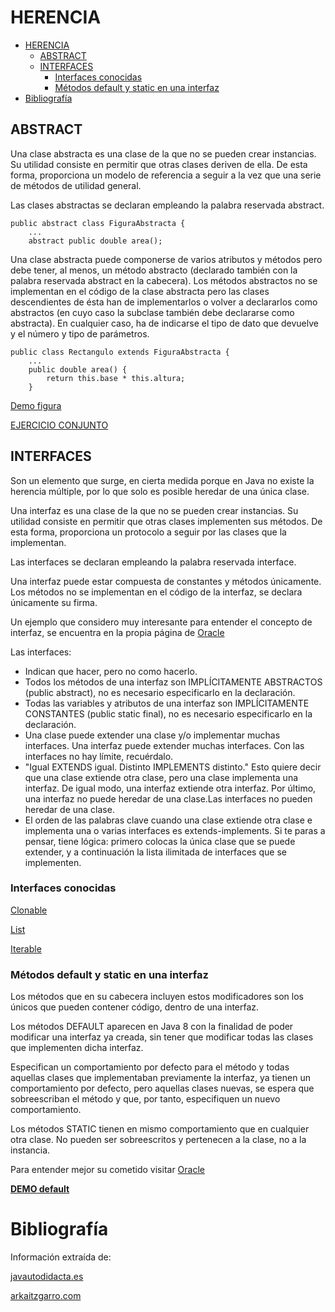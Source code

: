 # HERENCIA

<!-- TOC -->
* [HERENCIA](#herencia)
  * [ABSTRACT](#abstract)
  * [INTERFACES](#interfaces)
    * [Interfaces conocidas](#interfaces-conocidas)
    * [Métodos default y static en una interfaz](#métodos-default-y-static-en-una-interfaz)
* [Bibliografía](#bibliografía)
<!-- TOC -->

## ABSTRACT

Una clase abstracta es una clase de la que no se pueden crear instancias. Su utilidad consiste en permitir que otras clases deriven de ella. De esta forma, proporciona un modelo de referencia a seguir a la vez que una serie de métodos de utilidad general. 

Las clases abstractas se declaran empleando la palabra reservada abstract.

    public abstract class FiguraAbstracta {
        ...
        abstract public double area();

Una clase abstracta puede componerse de varios atributos y métodos pero debe tener, al menos, un método abstracto (declarado también con la palabra reservada abstract en la cabecera). Los métodos abstractos no se implementan en el código de la clase abstracta pero las clases descendientes de ésta han de implementarlos o volver a declararlos como abstractos (en cuyo caso la subclase también debe declararse como abstracta). En cualquier caso, ha de indicarse el tipo de dato que devuelve y el número y tipo de parámetros.

    public class Rectangulo extends FiguraAbstracta {
        ...
        public double area() {
            return this.base * this.altura;
        }

[Demo figura](herencia/TrabajaFiguras.java)

[EJERCICIO CONJUNTO](demo_vehiculo/SUGERENCIAS_EJERCICIOS_DINAMICOS.md)

## INTERFACES

Son un elemento que surge, en cierta medida porque en Java no existe la herencia múltiple, por lo que solo es posible heredar de una única clase.

Una interfaz es una clase de la que no se pueden crear instancias. Su utilidad consiste en permitir que otras clases 
implementen sus métodos. De esta forma, proporciona un protocolo a seguir por las clases que la implementan.  

Las interfaces se declaran empleando la palabra reservada interface.

Una interfaz puede estar compuesta de constantes y métodos únicamente. Los métodos no se implementan en el código de 
la interfaz, se declara únicamente su firma.

Un ejemplo que considero muy interesante para entender el concepto de interfaz, se encuentra en la propia página de 
[Oracle](https://docs.oracle.com/javase/tutorial/java/IandI/createinterface.html) 

Las interfaces: 
- Indican que hacer, pero no como hacerlo.
- Todos los métodos de una interfaz son IMPLÍCITAMENTE ABSTRACTOS (public abstract), no es necesario especificarlo en 
  la declaración.
- Todas las variables y atributos de una interfaz son IMPLÍCITAMENTE CONSTANTES (public static final), no es 
  necesario especificarlo en la declaración.
- Una clase puede extender una clase y/o implementar muchas interfaces. Una interfaz puede extender muchas interfaces. Con las interfaces no hay límite, recuérdalo.
- "Igual EXTENDS igual. Distinto IMPLEMENTS distinto." Esto quiere decir que una clase extiende otra clase, pero una 
  clase implementa una interfaz. De igual modo, una interfaz extiende otra interfaz. Por último, una interfaz no puede heredar de una clase.Las interfaces no pueden heredar de una clase.
- El orden de las palabras clave cuando una clase extiende otra clase e implementa una o varias interfaces es 
  extends-implements. Si te paras a pensar, tiene lógica: primero colocas la única clase que se puede extender, y a continuación la lista ilimitada de interfaces que se implementen.

### Interfaces conocidas

[Clonable](https://docs.oracle.com/en/java/javase/17/docs/api/java.base/java/lang/Cloneable.html)

[List](https://docs.oracle.com/en/java/javase/17/docs/api/java.base/java/util/List.html)

[Iterable](https://docs.oracle.com/en/java/javase/17/docs/api/java.base/java/lang/Iterable.html)

### Métodos default y static en una interfaz

Los métodos que en su cabecera incluyen estos modificadores son los únicos que pueden contener código, dentro de 
una interfaz. 

Los métodos DEFAULT aparecen en Java 8 con la finalidad de poder modificar una interfaz ya creada, sin tener que 
modificar todas las clases que implementen dicha interfaz. 

Especifican un comportamiento por defecto para el método y todas aquellas clases que implementaban previamente la 
interfaz, ya tienen un comportamiento por defecto, pero aquellas clases nuevas, se espera que sobreescriban el 
método y que, por tanto, especifiquen un nuevo comportamiento.

Los métodos STATIC tienen en mismo comportamiento que en cualquier otra clase. No pueden ser sobreescritos y 
pertenecen a la clase, no a la instancia.

Para entender mejor su cometido visitar [Oracle](https://docs.oracle.com/javase/tutorial/java/IandI/defaultmethods.html)

__[DEMO default](interfaz_default_method/Main.java)__ 

# Bibliografía

Información extraída de:

[javautodidacta.es](https://javautodidacta.es/la-herencia-en-java/#:~:text=El%20orden%20de%20las%20palabras,de%20interfaces%20que%20se%20implementen.)

[arkaitzgarro.com](https://www.arkaitzgarro.com/java/capitulo-16.html)
